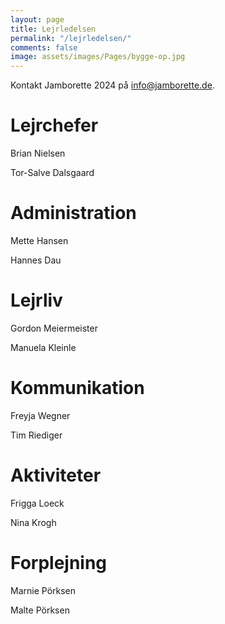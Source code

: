 ```yaml
---
layout: page
title: Lejrledelsen
permalink: "/lejrledelsen/"
comments: false
image: assets/images/Pages/bygge-op.jpg
---
```


Kontakt Jamborette 2024 på <info@jamborette.de>.

# Lejrchefer
Brian Nielsen

Tor-Salve Dalsgaard

# Administration
Mette Hansen

Hannes Dau

# Lejrliv
Gordon Meiermeister

Manuela Kleinle

# Kommunikation
Freyja Wegner

Tim Riediger

# Aktiviteter
Frigga Loeck

Nina Krogh

# Forplejning
Marnie Pörksen

Malte Pörksen

<!--
På denne side kan du læse mere om de enkelte udvalg under Jamborette 2024.

- [Forplejning](#forplejning)
- [Lejrliv](#lejrliv)
- [Aktiviteter](#aktiviteter)
- [Lejradministration](#lejradministration)
  - [Administration](#administration)
  - [Økonomi](#økonomi)
- [Kommunikation](#kommunikation)

# Forplejning
Udvalgets primære opgave er at forsørge alle deltager og hjælpere med mad. Det vil ligge i udvalgets hænder hvordan selve madlavning vil komme til at foregår, dog henstiller vi til, at det på Jamborette 2024 sker på egen lejrplads, for at skabe mulighed for at skabe fællesskab i de deltagende grupper. Læringsaspekter og selve oplevelsen af at være med til at lave mad til sine spejdervenner skal indtænkes i for eksempel lejrens kogebog. Vi satser på at så mange råvarer som muligt vil være økologiske og/eller lokale i overensstemmelse med lejrens vision om bæredygtighed. Forplejnings udvalget kan også overveje hvordan friluftslivet kan styrkes i madlavningen. Det kan for eksempel ske ved at udvalget samarbejder med aktivitetsudvalget for at organisere en primitiv madkonkurrence. Det vil være udvalgets ansvar at forhandle priser, handle maden og dele den ud til deltagerne.
Desuden står udvalget for at organisere et hjælperkøkken, der laver mad til de hjælpere der ønsker dette. Vi lægger op til at tovholderne finder en eller to ansvarlige for hjælperkøkkenet.

*Konkrete opgaver inkluderer*
- Indkøb af fødevarer og håndtering af disse
- Bestille kølevogne (i god tid, helst i går)
- Fordeling af forplejning til grupper
- Udarbejde en lejrkogebog
- Hjælperkøkken

# Lejrliv
Udvalget Lejrliv er lejrens stemningsudvalg, idet det sørger for at lejrens emne bliver ført ud til lejrpladserne. Udvalget er også primært ansvarlig for fællesarrangementer under lejren. Vi ønsker at stemningen passer ind i lejrens vision, sådan at deltagerne får en fornemmelse for hvordan de kan være med til at træffe bæredygtige valg og leve med naturen.
Vi lægger op til at tovholderne finder en eller to frivillige der primært er ansvarlig for at afvikle en café og/eller kiosk.

*Konkrete opgaver inkluderer*
- Lejrpladsfordeling og inddeling af underlejr
- Fælles samlingssteder
- Lejrsærpræg
- Café 
- Kiosk (salg af merchandise)
- Aftale med 55° Nord eller Spejder Sport
- Åbnings- og afsluntningslejrbål
- Fællesarrangementer (som flaghejsning, lampeaktivitet, gudstjenester og koncerter)

# Aktiviteter
Aktivitetsudvalget sørger for det planlagt program under lejren. Det er op til udvalget, i samarbejde med de andre udvalg og lejrcheferne, til at beslutte hvordan aktiviteterne kommer til at foregår (drop-in, akticenter, tilmeldings-aktiviteter, m.fl.). Vi ønsker aktiviteter til ulve, spejdere, klanspejdere og ledere. Vi ønsker også at udvalget overvejer hvordan aktiviteterne forholder sig til lejrens vision. Det kan være en primitiv madkonkurrence i samarbejde med forplejningsudvalget eller aktiviteter der beskæftiger sig med bæredygtighed. 
Vi lægger op til at udvalget afholder en større fælles aktivitet under lejren. Det kunne være en hike i lokalområdet eller en en udflugt med overnatning. Aktiviteten skal være passende til de forskellige aldersgrupper på lejren.

*Konkrete opgaver inkluderer*
- Aktiviteter (til alle aldersgrupper)
- Natløb
- Fælles aktivitet

# Lejradministration 
Lejradministrationens opgave er todelt mellem økonomi og administration, men ligger i et udvalg idet der er mange overlap i de to opgaver. Derudover ønsker vi at alle tovholdere har en sparringspartner, især om tunge emner som økonomi. Om de to tovholdere ønsker en klar opdeling af ansvar i de to opgaveområder er op til dem. Beslutningen skal kommunikeres klart tidligt i planlægningsprocessen.

## Administration
Administrationen skal fungere som bindeled mellem grupperne/lederne og lejren. Udvalget bærer stor præg af at holde løbende kontakt med de andre udvalgt i forhold til invitationer, og informationer der skal gives til gruppen/deltagerne.

*Konkrete opgaver inkluderer*
- Deltagernes tilmelding, samt udsending heraf
- Registrering af deltager/hjælpere
- Kontakt til deltagere inden lejren
- Svare på mails og spørgsmål
- Informationsbase under lejren

## Økonomi
Som økonomiansvarlig kunne vi tænke os at der er et tæt samarbejde med korpskasseren. Lejres økonomiske rammer skal være sat tidligt i processen. Korpskasseren kan hjælpe de økonomiansvarlige med:
- At sætte et overordnet budget (i grove rammer) 
- Håndtering af udgifter i forbindelse med de andre udvalg under lejrens arbejde
- Fastlægelse af de økonomiansvarliges arbejdsopgaver og ansvarsområder
- En forventningsafstemning af samarbejdet mellem korpskasseren og lejrens økonomiansvarlige
- Deltagerbetaling
- Udarbejde en økonomi vejledning til lejrens udvalg
- Afregne Jamborette 2024

*Konkrete opgaver inkluderer*
- Varetage de administrative opgaver der vil opstår i forbindelse med deltagerbetaling og depositum.
- Hjælpe udvalgene med de økonomiske anliggender, samt informere dem om hvordan udgifterne skal håndteres. 
- Varetage det økonomiske overblik over jamboretten
- Føre regnskab

# Kommunikation
Vores kommunikationsudvalg vil være ansvarlig for alt ekstern kommunikation, så som lejravis, hjemmeside, sociale medier. Udvalget skal holde kontakt med eksterne medier som TV og avis. Det vil ligge i udvalgets ansvar at udforme en kommunikationsstrategie der skal udføres under lejren. Vi ønsker at lokale og regionale aviser, så som Flensborg Avis, inviteres til lejren, Alt materiale skal være tilgængelig for både lejrens deltager og eksterne interesserede. 

*Konkrete opgaver inkluderer*
- Bringe lejrens vision frem til deltagerne før og under lejren via lejrens hjemmeside og sociale medier
- Lave en lejravis under lejren
- Producere billed- (og eventuelt video-) materiale til forweekender og under lejren 
- Udform en kommunikationsstrategie

-->